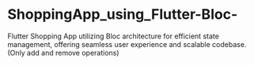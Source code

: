 # ShoppingApp_using_Flutter-Bloc-
Flutter Shopping App utilizing Bloc architecture for efficient state management, offering seamless user experience and scalable codebase. (Only add and remove operations)

